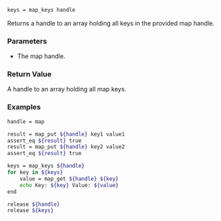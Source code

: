```sh
keys = map_keys handle
```

Returns a handle to an array holding all keys in the provided map handle.

### Parameters

* The map handle.

### Return Value

A handle to an array holding all map keys.

### Examples

```sh
handle = map

result = map_put ${handle} key1 value1
assert_eq ${result} true
result = map_put ${handle} key2 value2
assert_eq ${result} true

keys = map_keys ${handle}
for key in ${keys}
    value = map_get ${handle} ${key}
    echo Key: ${key} Value: ${value}
end

release ${handle}
release ${keys}
```
